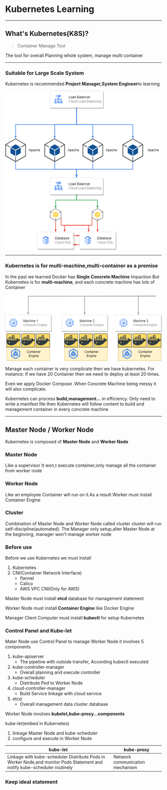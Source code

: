 # Kubernetes Learning

---

## What's Kubernetes(K8S)?

> Container Manage Tool

The tool for overall Planning whole system, manage multi container

----

### Suitable for Large Scale System

Kubernetes is recommended **Project Manager,System Engineer**to learning

![](./Large-Scale-System.png)

----

### Kubernetes is for multi-machine,multi-container as a premise

In the past we learned Docker has **Single Concrete Machine** Impaction
But Kubernetes is for **multi-machine**, and each concrete machine has lots of Container

![](./Multi-Machine.drawio.png)

Manage each container is very complicate then we have kubernetes.
For instance: If we have 20 Container then we need to deploy at least 20 times.

Even we apply Docker Compose .When Concrete Machine being messy it will also complicate.

Kubernetes can process **build,management...** in efficiency. Only need to write a manifest file then Kubernetes will follow content to build and management container in every concrete machine

---

## Master Node / Worker Node

Kubernetes is composed of **Master Node** and **Worker Node**

### Master Node 

Like a supervisor
It won,t execute container,only manage all the container from worker node

### Worker Node 

Like an employee
Container will run on it.As a result Worker must install Container Engine

### Cluster

Combination of Master Node and Worker Node called cluster
cluster will run self-discipline(automated). The Manager only setup,alter Master Node at the beginning, manager won't manage worker node 

### Before use

Before we use Kubernetes we must install
1. Kubernetes
2. CNI(Container Network Interface)
    - flannel
    - Calico
    - AWS VPC CNI(Only for AWS)

Master Node must install **etcd** database for management statement

Worker Node must install **Container Engine** like Docker Engine

Manager Client Computer must install **kubectl** for setup Kubernetes

### Control Panel and Kube-let

Mater Node use Control Panel to manage Worker Node it involves 5 components
1. kube-apiserver
    - The pipeline with outside transfer, According kubectl executed
2. kube-controller-manager
    - Overall planning and execute controller
3. kube-scheduler
    - Distribute Pod to Worker Node
4. cloud-controller-manager
    - Build Service linkage with cloud service 
5. etcd 
    - Overall management data cluster database

Worker Node involves **kubelet,kube-proxy...components**

kube-let(embed in Kubernetes)
1. linkage Master Node and kube-scheduler
2. configure and execute in Worker Node

| kube-let                                                                                                                  | kube-proxy                      |
|---------------------------------------------------------------------------------------------------------------------------|---------------------------------|
| Linkage with kube-scheduler Distribute Pods in Worker Node,and monitor Pods Statement and notify kube-scheduler routinely | Network communication mechanism |

### Keep ideal statement
